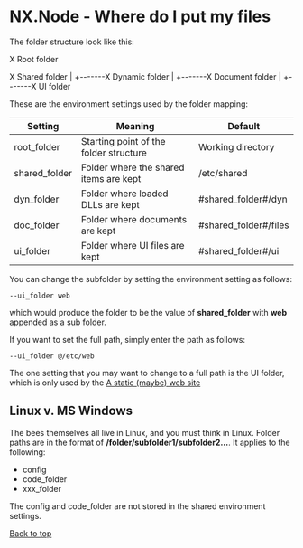# NX.Node - Where do I put my files

The folder structure look like this:

   X				Root folder
   
   X				Shared folder
   |
   +-------X		Dynamic folder
   |
   +-------X		Document folder
   |
   +-------X		UI folder


These are the environment settings used by the folder mapping:

Setting|Meaning|Default
-------|-------|-------
root_folder|Starting point of the folder structure|Working directory
shared_folder|Folder where the shared items are kept|/etc/shared
dyn_folder|Folder where loaded DLLs are kept|#shared_folder#/dyn
doc_folder|Folder where documents are kept|#shared_folder#/files
ui_folder|Folder where UI files are kept|#shared_folder#/ui

You can change the subfolder by setting the environment setting as follows:
```
--ui_folder web
```
which would produce the folder to be the value of **shared_folder** with **web** appended
as a sub folder.

If you want to set the full path, simply enter the path as follows:
```
--ui_folder @/etc/web
```

The one setting that you may want to change to a full path is the UI folder, which
is only used by the [A static (maybe) web site](README_STATIC.md)

## Linux v. MS Windows

The bees themselves all live in Linux, and you must think in Linux.  Folder paths
are in the format of **/folder/subfolder1/subfolder2...**.  It applies to the following:

* config
* code_folder
* xxx_folder

The config and code_folder are not stored in the shared environment settings.

[Back to top](../README.md)